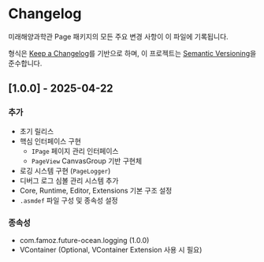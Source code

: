# Changelog

미래해양과학관 Page 패키지의 모든 주요 변경 사항이 이 파일에 기록됩니다.

형식은 [Keep a Changelog](https://keepachangelog.com/en/1.0.0/)를 기반으로 하며,
이 프로젝트는 [Semantic Versioning](https://semver.org/spec/v2.0.0.html)을 준수합니다.

## [1.0.0] - 2025-04-22

### 추가

- 초기 릴리스
- 핵심 인터페이스 구현
  - `IPage` 페이지 관리 인터페이스
  - `PageView` CanvasGroup 기반 구현체
- 로깅 시스템 구현 (`PageLogger`)
- 디버그 로그 심볼 관리 시스템 추가
- Core, Runtime, Editor, Extensions 기본 구조 설정
- `.asmdef` 파일 구성 및 종속성 설정

### 종속성

- com.famoz.future-ocean.logging (1.0.0)
- VContainer (Optional, VContainer Extension 사용 시 필요)

